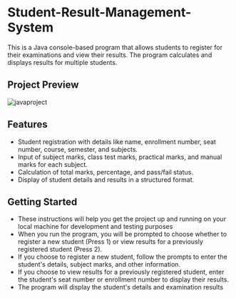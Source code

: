 # Student-Result-Management-System
This is a Java console-based program that allows students to register for their examinations and view their results. The program calculates and displays results for multiple students.

## Project Preview
![javaproject](https://github.com/iamkiranrajput/Student-Result-Management-System/assets/68410560/862b7fcf-a217-453a-a71a-23b5c5d0c9d4)



## Features

- Student registration with details like name, enrollment number, seat number, course, semester, and subjects.
- Input of subject marks, class test marks, practical marks, and manual marks for each subject.
- Calculation of total marks, percentage, and pass/fail status.
- Display of student details and results in a structured format.

## Getting Started
- These instructions will help you get the project up and running on your local machine for development and testing purposes
- When you run the program, you will be prompted to choose whether to register a new student (Press 1) or view results for a previously registered student (Press 2).
- If you choose to register a new student, follow the prompts to enter the student's details, subject marks, and other information.
- If you choose to view results for a previously registered student, enter the student's seat number or enrollment number to display their results.
- The program will display the student's details and examination results
